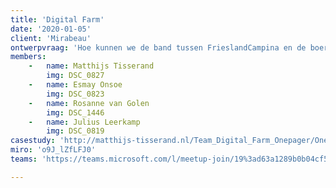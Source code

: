 ```yaml
---
title: 'Digital Farm'
date: '2020-01-05'
client: 'Mirabeau'
ontwerpvraag: 'Hoe kunnen we de band tussen FrieslandCampina en de boeren onderling versterken door middel van een digitale oplossing?'
members:
    -   name: Matthijs Tisserand
        img: DSC_0827
    -   name: Esmay Onsoe
        img: DSC_0823
    -   name: Rosanne van Golen
        img: DSC_1446
    -   name: Julius Leerkamp
        img: DSC_0819
casestudy: 'http://matthijs-tisserand.nl/Team_Digital_Farm_Onepager/Onepager.html'
miro: 'o9J_lZfLFJ0'
teams: 'https://teams.microsoft.com/l/meetup-join/19%3ad63a1289b0b04cf58799845e084b94bf%40thread.tacv2/1611094879194?context=%7b%22Tid%22%3a%22ca6fbace-7cba-4d53-8681-a06284f7ff46%22%2c%22Oid%22%3a%22100e5047-8c80-4681-bea6-926cb60256f0%22%7d'

---
```



